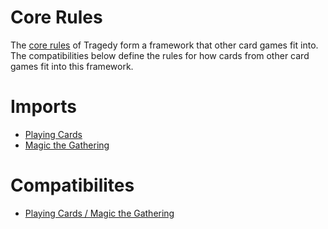 # Core Rules
The [core rules](CoreRules.md) of Tragedy form a framework that other card games fit into.  The compatibilities below define the rules for how cards from other card games fit into this framework.

# Imports
* [Playing Cards](imports/PlayingCards.md)
* [Magic the Gathering](imports/MagicTheHathering.md)

# Compatibilites
* [Playing Cards / Magic the Gathering](compats/1-2-PlayingCards-MagicTheGathering.md)

